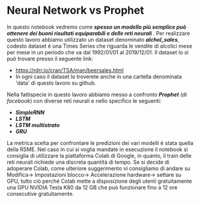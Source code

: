 # Neural Network vs Prophet

In questo notebook vedremo come <b><i> spesso un modello più semplice può ottenere dei buoni risultati equiparabili e delle reti neurali </i></b>.
Per realizzare questo lavoro abbiamo utilizzato un dataset denominato <b><i>alchol_sales</i></b>, codesto dataset è una Times Series che riguarda le vendite di alcolici mese per mese in un periodo che va dal 1992/01/01 al 2019/12/01. Il dataset lo si può trovare presso il seguente link:
*	https://rdrr.io/cran/TSA/man/beersales.html
*	In ogni caso il dataset lo troverete anche in una cartella denominata 'data' di questo lavoro su github.

Nella fattispecie in questo lavoro abbiamo messo a confronto <b><i>Prophet</i></b> (<i>di facebook</i>) con diverse reti neurali e nello specifico le seguenti:
* <b><i>SimpleRNN</i></b>
*	<b><i>LSTM</i></b>
*	<b><i>LSTM multistrato</i></b>
*	<b><i>GRU</i></b>

La metrica scelta per confrontare le predizioni dei vari modelli è stata quella della RSME. 
Nel caso in cui si voglia mandate in esecuzione il notebook si consiglia di utilizzare la piattaforma Colab di Google, in quanto, il train delle reti neurali richiede una discreta quantità di tempo. Se si decide di adoperare Colab, come ulteriore suggerimento vi consigliamo di andare su Modifica-> Impostazioni blocco-> Accelerazione hardware-> settare su GPU, tutto ciò perché Colab mette a disposizione degli utenti gratuitamente una GPU NVIDIA Tesla K80 da 12 GB che può funzionare fino a 12 ore consecutive gratuitamente.
